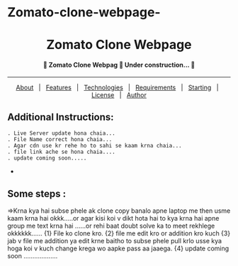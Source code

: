 # Zomato-clone-webpage-
<h1 align="center">Zomato Clone Webpage</h1>

<h4 align="center"> 
	🚧 Zomato Clone Webpag  🚀 Under construction...  🚧
</h4>

<hr>

<p align="center">
  <a href="#dart-about">About</a> &#xa0; | &#xa0; 
  <a href="#sparkles-features">Features</a> &#xa0; | &#xa0;
  <a href="#rocket-technologies">Technologies</a> &#xa0; | &#xa0;
  <a href="#white_check_mark-requirements">Requirements</a> &#xa0; | &#xa0;
  <a href="#checkered_flag-starting">Starting</a> &#xa0; | &#xa0;
  <a href="#memo-license">License</a> &#xa0; | &#xa0;
  <a href="https://github.com/abhyuday911dev" target="_blank">Author</a>
</p>

## Additional Instructions:
    . Live Server update hona chaia...
    . File Name correct hona chaia...
    . Agar cdn use kr rehe ho to sahi se kaam krna chaia...
    . file link ache se hona chaia....
    . update coming soon.....
- 

## Some steps :
  =>Krna kya hai subse phele ak clone copy banalo apne laptop me then usme kaam 
    krna hai okkk.....or agar kisi koi v dikt hota hai to kya krna hai apne group me text
    krna hai ......or rehi baat doubt solve ka to meet rekhlege okkkkkk......
    {1} File ko clone kro.
    {2} file me edit kro or addition kro kuch
    {3} jab v file me addition ya edit krne baitho to subse phele pull krlo usse kya
        hoga koi v kuch change krega wo aapke pass aa jaaega.
    {4} update coming soon ...................

